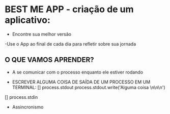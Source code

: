 # BEST ME APP - criação de um aplicativo:

- Encontre sua melhor versão

-Use o App ao final de cada dia para refletir sobre sua jornada

## O QUE VAMOS APRENDER?

- A se comunicar com o processo enquanto ele estiver rodando

* ESCREVER ALGUMA COISA DE SAÍDA DE UM PROCESSO EM UM TERMINAL:
[] process.stdout
process.stdout.write('Alguma coisa \n\n\n')

[] process.stdin

* Assincronismo


